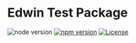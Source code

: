 # Edwin Test Package

![node version](https://img.shields.io/badge/node-v10.x-blue.svg)
[![npm version](https://img.shields.io/npm/v/edwin-test.svg)](https://www.npmjs.com/package/edwin-test)
[![License](https://img.shields.io/npm/l/edwin-test.svg)](https://github.com/EdwinBetanc0urt/edwin-test/blob/master/LICENSE)
